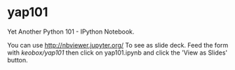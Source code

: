 # yap101
Yet Another Python 101 - IPython Notebook.

You can use http://nbviewer.jupyter.org/
To see as slide deck.
Feed the form with *keobox/yap101* then click on yap101.ipynb and click the 'View as Slides' button.
